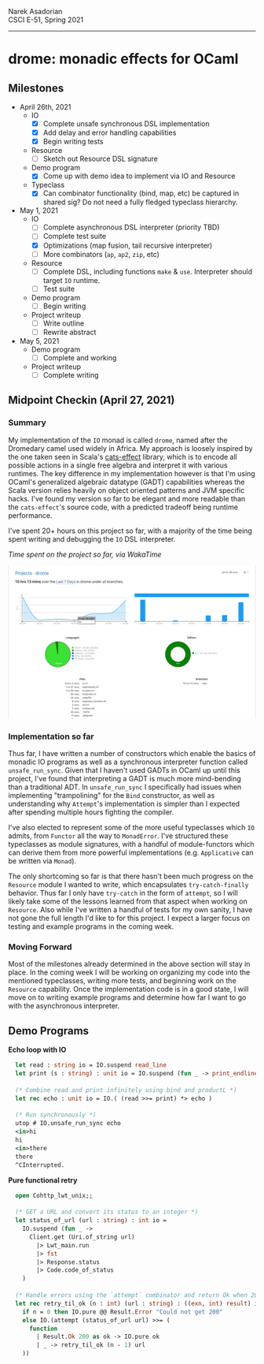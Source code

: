 Narek Asadorian \
CSCI E-51, Spring 2021

---

# drome: monadic effects for OCaml 

## Milestones

* April 26th, 2021
  * IO
    - [x] Complete unsafe synchronous DSL implementation
    - [x] Add delay and error handling capabilities
    - [x] Begin writing tests
  * Resource
    - [ ] Sketch out Resource DSL signature
  * Demo program
    - [x] Come up with demo idea to implement via IO and Resource
  * Typeclass
    - [x] Can combinator functionality (bind, map, etc) be captured in shared sig? Do not need a fully fledged typeclass hierarchy.

* May 1, 2021
  * IO
    - [ ] Complete asynchronous DSL interpreter (priority TBD)
    - [ ] Complete test suite
    - [x] Optimizations (map fusion, tail recursive interpreter)
    - [ ] More combinators (`ap`, `ap2`, `zip`, etc)
  * Resource
    - [ ] Complete DSL, including functions `make` & `use`. Interpreter
        should target `IO` runtime.
    - [ ] Test suite
  * Demo program
    - [ ] Begin writing
  * Project writeup
    - [ ] Write outline
    - [ ] Rewrite abstract

* May 5, 2021
  * Demo program
    - [ ] Complete and working
  * Project writeup
    - [ ] Complete writing 

## Midpoint Checkin (April 27, 2021)

### Summary

My implementation of the `IO` monad is called `drome`, named after the Dromedary camel used widely in Africa. My approach is loosely inspired by the one taken seen in Scala's [cats-effect](https://github.com/typelevel/cats-effect) library, which is to encode all possible actions in a single free algebra and interpret it with various runtimes. The key difference in my implementation however is that I'm using OCaml's generalized algebraic datatype (GADT) capabilities whereas the Scala version relies heavily on object oriented patterns and JVM specific hacks. I've found my version so far to be elegant and more readable than the `cats-effect`'s source code, with a predicted tradeoff being runtime performance.

I've spent 20+ hours on this project so far, with a majority of the time being
spent writing and debugging the `IO` DSL interpreter.

_Time spent on the project so far, via WakaTime_

![](img/checkpoint.png)

### Implementation so far

Thus far, I have written a number of constructors which enable the basics of
monadic IO programs as well as a synchronous interpreter function called
`unsafe_run_sync`. Given that I haven't used GADTs in OCaml up until this project, I've found that interpreting a GADT is much more mind-bending than a traditional ADT. In `unsafe_run_sync` I specifically had issues when implementing "trampolining" for the `Bind` constructor, as well as understanding why `Attempt`'s implementation is simpler than I expected after spending multiple hours fighting the compiler.

I've also elected to represent some of the more useful typeclasses which `IO`
admits, from `Functor` all the way to `MonadError`. I've structured these
typeclasses as module signatures, with a handful of module-functors which can
derive them from more powerful implementations (e.g. `Applicative` can be written via `Monad`).

The only shortcoming so far is that there hasn't been much progress on the
`Resource` module I wanted to write, which encapsulates `try-catch-finally`
behavior. Thus far I only have `try-catch` in the form of `attempt`, so I will
likely take some of the lessons learned from that aspect when working on
`Resource`. Also while I've written a handful of tests for my own sanity, I have not gone the full length I'd like to for this project. I expect a larger focus on testing and example programs in the coming week.

### Moving Forward

Most of the milestones already determined in the above section will stay in place. In the coming week I will be working on organizing my code into the mentioned typeclasses, writing more tests, and beginning work on the `Resource`
capability. Once the implementation code is in a good state, I will move on to
writing example programs and determine how far I want to go with the asynchronous interpreter.

## Demo Programs

__Echo loop with IO__

```ocaml
  let read : string io = IO.suspend read_line
  let print (s : string) : unit io = IO.suspend (fun _ -> print_endline s)
  
  (* Combine read and print infinitely using bind and productL *)
  let rec echo : unit io = IO.( (read >>= print) *> echo )

  (* Run synchronously *)
  utop # IO.unsafe_run_sync echo
  <in>hi
  hi
  <in>there
  there
  ^CInterrupted.
```

__Pure functional retry__

```ocaml
  open Cohttp_lwt_unix;;

  (* GET a URL and convert its status to an integer *)
  let status_of_url (url : string) : int io =
    IO.suspend (fun _ ->
      Client.get (Uri.of_string url)
        |> Lwt_main.run
        |> fst
        |> Response.status
        |> Code.code_of_status
    )

  (* Handle errors using the `attempt` combinator and return Ok when 200 *)
  let rec retry_til_ok (n : int) (url : string) : ((exn, int) result) io =
    if n = 0 then IO.pure @@ Result.Error "Could not get 200"
    else IO.(attempt (status_of_url url) >>= (
      function
        | Result.Ok 200 as ok -> IO.pure ok
        | _ -> retry_til_ok (n - 1) url
    ))
    
```

